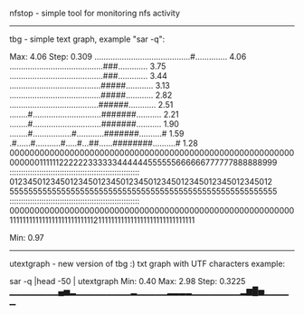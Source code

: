 nfstop - simple tool for monitoring nfs activity 

-----------------------------------------------------------------------------

tbg - simple text graph, example "sar -q":

Max: 4.06	Step: 0.309
..........................................#..............		 4.06
.........................................###.............		 3.75
.........................................###.............		 3.44
........................................#####............		 3.13
........................................#####............		 2.82
.......................................######............		 2.51
........#..............................#######...........		 2.21
........#..............................#######...........		 1.90
........#.................#............#######..........#		 1.59
.#......#...........#.....#...##......########..........#		 1.28
000000000000000000000000000000000000000000000000000000000
000000111111222222333333444444555555666666777777888888999
:::::::::::::::::::::::::::::::::::::::::::::::::::::::::
012345012345012345012345012345012345012345012345012345012
555555555555555555555555555555555555555555555555555555555
:::::::::::::::::::::::::::::::::::::::::::::::::::::::::
000000000000000000000000000000000000000000000000000000000
111111111111111111111111112111111111111111111111111111111
                                                         

Min: 0.97

-----------------------------------------------------------------------------

utextgraph - new version of tbg :)
txt graph with UTF characters
example:

sar -q |head -50 | utextgraph
Min: 0.40       Max: 2.98       Step: 0.3225
▁▁▁▁▁▁▁▁▄▅▂▁▁▁▁▁▁▁▁▁▂▁▁▁▁▁▂▂▂▂▁▁▁▁▁▁▁▁▂▆█▅▁▁▁▁▁
